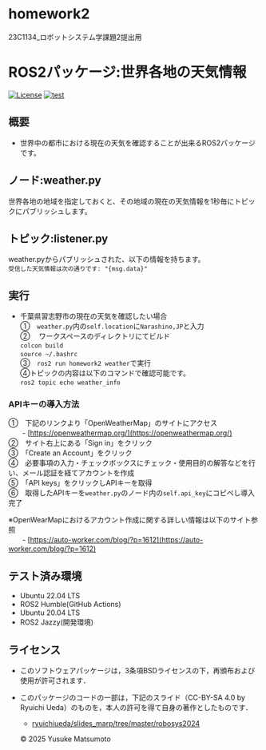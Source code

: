 # homework2
23C1134_ロボットシステム学課題2提出用

# ROS2パッケージ:世界各地の天気情報
[![License](https://img.shields.io/badge/License-BSD_3--Clause-blue.svg)](https://opensource.org/licenses/BSD-3-Clause)
[![test](https://github.com/MatsU-CIT/homework2/actions/workflows/test.yml/badge.svg)](https://github.com/MatsU-CIT/homework2/actions/workflows/test.yml)

## 概要
- 世界中の都市における現在の天気を確認することが出来るROS2パッケージです。

## ノード:weather.py
世界各地の地域を指定しておくと、その地域の現在の天気情報を1秒毎にトピックにパブリッシュします。

## トピック:listener.py
weather.pyからパブリッシュされた、以下の情報を持ちます。  
```受信した天気情報は次の通りです: "{msg.data}"```

## 実行
- 千葉県習志野市の現在の天気を確認したい場合  
①　```weather.py```内の```self.location```に```Narashino,JP```と入力  
② 　ワークスペースのディレクトリにてビルド  
```colcon build```  
```source ~/.bashrc```  
③　```ros2 run homework2 weather```で実行  
④トピックの内容は以下のコマンドで確認可能です。  
```ros2 topic echo weather_info```

### APIキーの導入方法
①　下記のリンクより「OpenWeatherMap」のサイトにアクセス  
　　- [https://openweathermap.org/](https://openweathermap.org/)  
②　サイト右上にある「Sign in」をクリック  
③　「Create an Account」をクリック  
④　必要事項の入力・チェックボックスにチェック・使用目的の解答などを行い、メール認証を経てアカウントを作成  
⑤　「API keys」をクリックしAPIキーを取得  
⑥　取得したAPIキーを```weather.py```のノード内の```self.api_key```にコピペし導入完了  

※OpenWearMapにおけるアカウント作成に関する詳しい情報は以下のサイト参照  
　　- [https://auto-worker.com/blog/?p=1612](https://auto-worker.com/blog/?p=1612)  

## テスト済み環境
- Ubuntu 22.04 LTS
 - ROS2 Humble(GitHub Actions)
- Ubuntu 20.04 LTS
 - ROS2 Jazzy(開発環境)
## ライセンス
- このソフトウェアパッケージは，3条項BSDライセンスの下，再頒布および使用が許可されます．

- このパッケージのコードの一部は，下記のスライド（CC-BY-SA 4.0 by Ryuichi Ueda）のものを，本人の許可を得て自身の著作としたものです．
    - [ryuichiueda/slides_marp/tree/master/robosys2024](https://github.com/ryuichiueda/slides_marp/tree/master/robosys2024)

  © 2025 Yusuke Matsumoto

